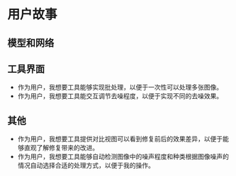 # 用户故事

## 模型和网络



## 工具界面

+ 作为用户，我想要工具能够实现批处理，以便于一次性可以处理多张图像。
+ 作为用户，我想要工具能交互调节去噪程度，以便于实现不同的去噪效果。



## 其他

- 作为用户，我想要工具提供对比视图可以看到修复前后的效果差异，以便于能够直观了解修复带来的改进。
- 作为用户，我想要工具能够自动检测图像中的噪声程度和种类根据图像噪声的情况自动选择合适的处理方式，以便于我的操作。
